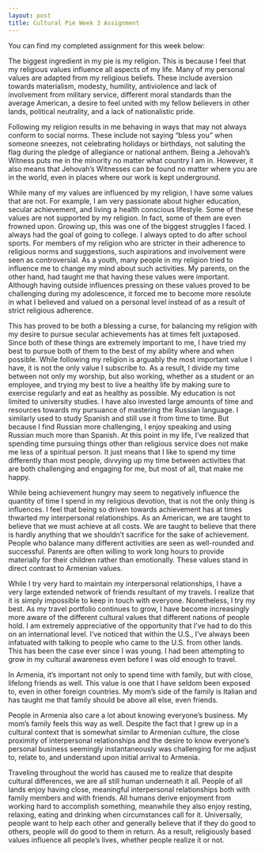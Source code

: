 ```yaml
---
layout: post
title: Cultural Pie Week 3 Assignment
---
```

You can find my completed assignment for this week below:

The biggest ingredient in my pie is my religion. This is because I feel that my religious values influence all aspects of my life. Many of my personal values are adapted from my religious beliefs. These include aversion towards materialism, modesty, humility, antiviolence and lack of involvement from military service, different moral standards than the average American, a desire to feel united with my fellow believers in other lands, political neutrality, and a lack of nationalistic pride. 

Following my religion results in me behaving in ways that may not always conform to social norms. These include not saying “bless you” when someone sneezes, not celebrating holidays or birthdays, not saluting the flag during the pledge of allegiance or national anthem. Being a Jehovah’s Witness puts me in the minority no matter what country I am in. However, it also means that Jehovah’s Witnesses can be found no matter where you are in the world, even in places where our work is kept underground. 

While many of my values are influenced by my religion, I have some values that are not. For example, I am very passionate about higher education, secular achievement, and living a health conscious lifestyle. Some of these values are not supported by my religion. In fact, some of them are even frowned upon. Growing up, this was one of the biggest struggles I faced. I always had the goal of going to college. I always opted to do after school sports. For members of my religion who are stricter in their adherence to religious norms and suggestions, such aspirations and involvement were seen as controversial. As a youth, many people in my religion tried to influence me to change my mind about such activities. My parents, on the other hand, had taught me that having these values were important. Although having outside influences pressing on these values proved to be challenging during my adolescence, it forced me to become more resolute in what I believed and valued on a personal level instead of as a result of strict religious adherence.  

This has proved to be both a blessing a curse, for balancing my religion with my desire to pursue secular achievements has at times felt juxtaposed. Since both of these things are extremely important to me, I have tried my best to pursue both of them to the best of my ability where and when possible. While following my religion is arguably the most important value I have, it is not the only value I subscribe to. As a result, I divide my time between not only my worship, but also working, whether as a student or an employee, and trying my best to live a healthy life by making sure to exercise regularly and eat as healthy as possible. My education is not limited to university studies. I have also invested large amounts of time and resources towards my pursuance of mastering the Russian language. I similarly used to study Spanish and still use it from time to time. But because I find Russian more challenging, I enjoy speaking and using Russian much more than Spanish. At this point in my life, I’ve realized that spending time pursuing things other than religious service does not make me less of a spiritual person. It just means that I like to spend my time differently than most people, divvying up my time between activities that are both challenging and engaging for me, but most of all, that make me happy.

While being achievement hungry may seem to negatively influence the quantity of time I spend in my religious devotion, that is not the only thing is influences. I feel that being so driven towards achievement has at times thwarted my interpersonal relationships. As an American, we are taught to believe that we must achieve at all costs. We are taught to believe that there is hardly anything that we shouldn’t sacrifice for the sake of achievement. People who balance many different activities are seen as well-rounded and successful. Parents are often willing to work long hours to provide materially for their children rather than emotionally. These values stand in direct contrast to Armenian values. 

While I try very hard to maintain my interpersonal relationships, I have a very large extended network of friends resultant of my travels. I realize that it is simply impossible to keep in touch with everyone. Nonetheless, I try my best. As my travel portfolio continues to grow, I have become increasingly more aware of the different cultural values that different nations of people hold. I am extremely appreciative of the opportunity that I’ve had to do this on an international level. I’ve noticed that within the U.S., I’ve always been infatuated with talking to people who came to the U.S. from other lands. This has been the case ever since I was young. I had been attempting to grow in my cultural awareness even before I was old enough to travel. 

In Armenia, it’s important not only to spend time with family, but with close, lifelong friends as  well. This value is one that I have seldom been exposed to, even in other foreign countries. My mom’s side of the family is Italian and has taught me that family should be above all else, even friends. 

People in Armenia also care a lot about knowing everyone’s business. My mom’s family feels this way as well. Despite the fact that I grew up in a cultural context that is somewhat similar to Armenian culture, the close proximity of interpersonal relationships and the desire to know everyone’s personal business seemingly instantaneously was challenging for me adjust to, relate to, and understand upon initial arrival to Armenia. 

Traveling throughout the world has caused me to realize that despite cultural differences, we are all still human underneath it all. People of all lands enjoy having close, meaningful interpersonal relationships both with family members and with friends. All humans derive enjoyment from working hard to accomplish something, meanwhile they also enjoy resting, relaxing, eating and drinking when circumstances call for it. Universally, people want to help each other and generally believe that if they do good to others, people will do good to them in return. As a result, religiously based values influence all people’s lives, whether people realize it or not.
